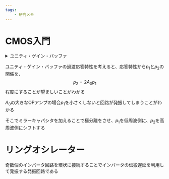 ```yaml
---
tags:
    - 研究メモ
---
```


# CMOS入門
<details>出力の100%を入力に戻す回路<summary>ユニティ・ゲイン・バッファ 
</details>
</summary>

ユニティ・ゲイン・バッファの過渡応答特性を考えると、応答特性から$p_1$と$p_2$の関係を、$$p_2=2A_0p_1$$程度にすることが望ましいことがわかる

$A_0$の大きなOPアンプの場合$p_1$を小さくしないと回路が発振してしまうことがわかる

そこでミラーキャパシタを加えることで極分離をさせ、$p_1$を低周波側に、$p_2$を高周波側にシフトする

# リングオシレーター
奇数個のインバータ回路を環状に接続することでインバータの伝搬遅延を利用して発振する発振回路である